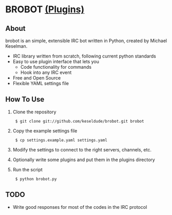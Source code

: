 # BROBOT [(Plugins)](http://github.com/keseldude/brobot-plugins)

## About
brobot is an simple, extensible IRC bot written in Python, created by Michael Keselman.

* IRC library written from scratch, following current python standards
* Easy to use plugin interface that lets you
    * Code functionality for commands
    * Hook into any IRC event
* Free and Open Source
* Flexible YAML settings file

## How To Use

1. Clone the repository

        $ git clone git://github.com/keseldude/brobot.git brobot
    
2. Copy the example settings file

        $ cp settings.example.yaml settings.yaml
    
3. Modify the settings to connect to the right servers, channels, etc.
4. Optionally write some plugins and put them in the plugins directory
5. Run the script

        $ python brobot.py

## TODO

* Write good responses for most of the codes in the IRC protocol
